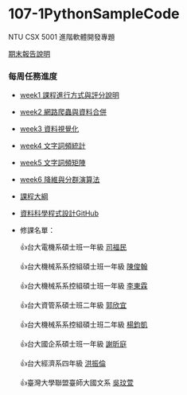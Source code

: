 # 107-1PythonSampleCode
NTU CSX 5001 進階軟體開發專題

[期末報告說明](https://ppt.cc/fuR1Dx)

### 每周任務進度

- [week1 課程進行方式與評分說明](https://github.com/NTU-CSX-Project/107-1PythonSampleCode/tree/master/week_1)

- [week2 網路爬蟲與資料合併](https://github.com/NTU-CSX-Project/107-1PythonSampleCode/tree/master/week_2)

- [week3 資料視覺化](https://github.com/NTU-CSX-Project/107-1PythonSampleCode/tree/master/week_3)

- [week4 文字詞頻統計](https://github.com/NTU-CSX-Project/107-1PythonSampleCode/tree/master/week_4)

- [week5 文字詞頻矩陣](https://github.com/NTU-CSX-Project/107-1PythonSampleCode/tree/master/week_5)

- [week6 降維與分群演算法](https://github.com/NTU-CSX-Project/107-1PythonSampleCode/tree/master/week_6)

- [課程大綱](https://csx.aca.ntu.edu.tw/1071CSX5001_)

- [資料科學程式設計GitHub](https://github.com/NTU-CSX-Project/107-1PythonSampleCode/)

- 修課名單：

    :thumbsup:台大電機系碩士班一年級 [司福民](https://github.com/sufferming/csxproject)
    
    :thumbsup:台大機械系系控組碩士班一年級 [陳俊翰](https://github.com/Hank421Chen/STASD)
    
    :thumbsup:台大機械系系控組碩士班一年級 [李東霖](https://github.com/snowflakedong/107-1_Python_Project)
    
    :thumbsup:台大資管系碩士班二年級 [郭欣宜](https://github.com/kuosheena2/CSX)
    
    :thumbsup:台大機械系系控組碩士班二年級 [楊鈞凱](https://github.com/YangChunKai/NTUCSX2018)
    
    :thumbsup:台大國企系碩士班一年級 [謝昕庭](https://github.com/hsiehkl/NTU-CSX-Project)
    
    :thumbsup:台大經濟系四年級 [洪振倫](https://github.com/kevinkevin556/STASD)
    
    :thumbsup:臺灣大學聯盟臺師大國文系 [吳玟萱](https://github.com/chloe8599/NTU-CSX-Project)
    
